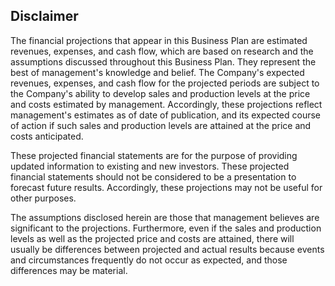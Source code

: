 ## Disclaimer

The financial projections that appear in this Business Plan are estimated revenues, expenses, and cash flow, which are based on research and the assumptions discussed throughout this Business Plan. They represent the best of management's knowledge and belief. The Company's expected revenues, expenses, and cash flow for the projected periods are subject to the Company's ability to develop sales and production levels at the price and costs estimated by management. Accordingly, these projections reflect management's estimates as of date of publication, and its expected course of action if such sales and production levels are attained at the price and costs anticipated.

These projected financial statements are for the purpose of providing updated information to existing and new investors. These projected financial statements should not be considered to be a presentation to forecast future results. Accordingly, these projections may not be useful for other purposes.

The assumptions disclosed herein are those that management believes are significant to the projections. Furthermore, even if the sales and production levels as well as the projected price and costs are attained, there will usually be differences between projected and actual results because events and circumstances frequently do not occur as expected, and those differences may be material.
